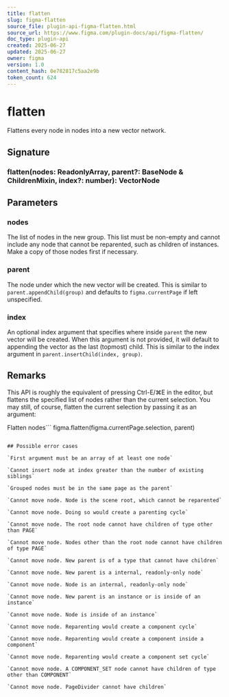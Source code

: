 ```yaml
---
title: flatten
slug: figma-flatten
source_file: plugin-api-figma-flatten.html
source_url: https://www.figma.com/plugin-docs/api/figma-flatten/
doc_type: plugin-api
created: 2025-06-27
updated: 2025-06-27
owner: figma
version: 1.0
content_hash: 0e782817c5aa2e9b
token_count: 624
---
```

# flatten

Flattens every node in nodes into a new vector network.

## Signature

### flatten(nodes: ReadonlyArray, parent?: BaseNode & ChildrenMixin, index?: number): VectorNode

## Parameters

### nodes

The list of nodes in the new group. This list must be non-empty and cannot include any node that cannot be reparented, such as children of instances. Make a copy of those nodes first if necessary.

### parent

The node under which the new vector will be created. This is similar to `parent.appendChild(group)` and defaults to `figma.currentPage` if left unspecified.

### index

An optional index argument that specifies where inside `parent` the new vector will be created. When this argument is not provided, it will default to appending the vector as the last (topmost) child. This is similar to the index argument in `parent.insertChild(index, group)`.

## Remarks

This API is roughly the equivalent of pressing Ctrl-E/⌘E in the editor, but flattens the specified list of nodes rather than the current selection. You may still, of course, flatten the current selection by passing it as an argument:

Flatten nodes```
figma.flatten(figma.currentPage.selection, parent)
```Since flattening involves moving nodes to a different parent, this operation is subject to many reparenting restrictions:

## Possible error cases

`First argument must be an array of at least one node`

`Cannot insert node at index greater than the number of existing siblings`

`Grouped nodes must be in the same page as the parent`

`Cannot move node. Node is the scene root, which cannot be reparented`

`Cannot move node. Doing so would create a parenting cycle`

`Cannot move node. The root node cannot have children of type other than PAGE`

`Cannot move node. Nodes other than the root node cannot have children of type PAGE`

`Cannot move node. New parent is of a type that cannot have children`

`Cannot move node. New parent is a internal, readonly-only node`

`Cannot move node. Node is an internal, readonly-only node`

`Cannot move node. New parent is an instance or is inside of an instance`

`Cannot move node. Node is inside of an instance`

`Cannot move node. Reparenting would create a component cycle`

`Cannot move node. Reparenting would create a component inside a component`

`Cannot move node. Reparenting would create a component set cycle`

`Cannot move node. A COMPONENT_SET node cannot have children of type other than COMPONENT`

`Cannot move node. PageDivider cannot have children`
